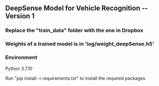 ## DeepSense Model for Vehicle Recognition -- Version 1
### Replace the "train_data" folder with the one in Dropbox
### Weights of a trained model is in 'log/weight_deepSense.h5'

### Environment
Python 3.7.10

Run "pip install -r requirements.txt" to install the required packages.
